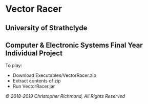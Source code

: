 # Vector Racer #
## University of Strathclyde ##
## Computer & Electronic Systems Final Year Individual Project ##
To play:
* Download Executables/VectorRacer.zip
* Extract contents of zip
* Run VectorRacer.jar

*© 2018-2019 Christopher Richmond, All Rights Reserved*
